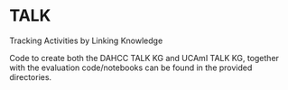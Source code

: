 # TALK
Tracking Activities by Linking Knowledge

Code to create both the DAHCC TALK KG and UCAmI TALK KG, together with the evaluation code/notebooks can be found in the provided directories.
